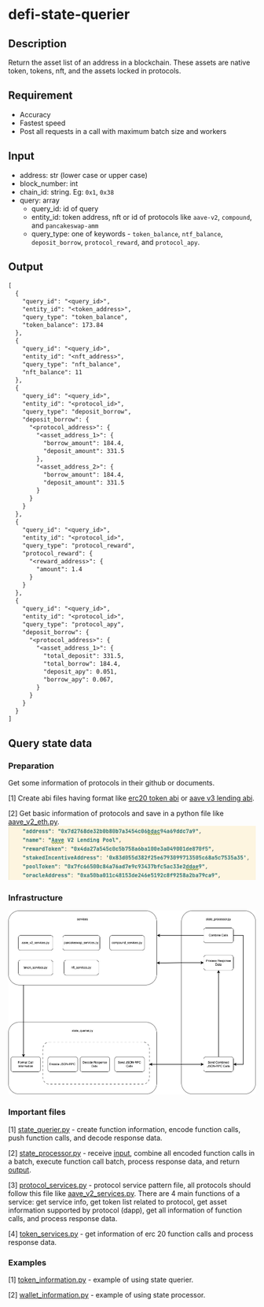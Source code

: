 # defi-state-querier

## Description
Return the asset list of an address in a blockchain. These assets are native token, tokens, nft, and the assets locked in protocols.

## Requirement
- Accuracy
- Fastest speed
- Post all requests in a call with maximum batch size and workers

## Input
- address: str (lower case or upper case)
- block_number: int
- chain_id: string. Eg: `0x1`, `0x38`
- query: array
  + query_id: id of query
  + entity_id: token address, nft or id of protocols like `aave-v2`, `compound`, and `pancakeswap-amm`
  + query_type: one of keywords - `token_balance`, `ntf_balance`, `deposit_borrow`, `protocol_reward`, and `protocol_apy`.

## Output
```
[
  {
    "query_id": "<query_id>",
    "entity_id": "<token_address>",
    "query_type": "token_balance",
    "token_balance": 173.84
  },
  {
    "query_id": "<query_id>",
    "entity_id": "<nft_address>",
    "query_type": "nft_balance",
    "nft_balance": 11
  },
  {
    "query_id": "<query_id>",
    "entity_id": "<protocol_id>",
    "query_type": "deposit_borrow",
    "deposit_borrow": {
      "<protocol_address>": {
        "<asset_address_1>": {
          "borrow_amount": 184.4,
          "deposit_amount": 331.5
        },
        "<asset_address_2>": {
          "borrow_amount": 184.4,
          "deposit_amount": 331.5
        }
      }
    }
  },
  {
    "query_id": "<query_id>",
    "entity_id": "<protocol_id>",
    "query_type": "protocol_reward",
    "protocol_reward": {
      "<reward_address>": {
        "amount": 1.4
      }
    }
  },
  {
    "query_id": "<query_id>",
    "entity_id": "<protocol_id>",
    "query_type": "protocol_apy",
    "deposit_borrow": {
      "<protocol_address>": {
        "<asset_address_1>": {
          "total_deposit": 331.5,
          "total_borrow": 184.4,
          "deposit_apy": 0.051,
          "borrow_apy": 0.067,
        }
      }
    }
  }
]
```

## Query state data

### Preparation

Get some information of protocols in their github or documents.

[1] Create abi files having format like [erc20 token abi](src/defi_services/abis/token/erc20_abi.py) or [aave v3 lending abi](src/defi_services/abis/lending/aave_v3/aave_v3_lending_pool_abi.py).

[2] Get basic information of protocols and save in a python file like [aave_v2_eth.py](src/defi_services/services/lending/lending_info/ethereum/aave_v2_eth.py).
**![](images/basic_information.png)** 

### Infrastructure

**![](images/infra.drawio.png)**  

### Important files

[1] [state_querier.py](src/defi_services/jobs/queriers/state_querier.py) - create function information, encode function calls, push function calls, and decode response data.

[2] [state_processor.py](src/defi_services/jobs/processors/state_processor.py) - receive [input](#input), combine all encoded function calls in a batch, execute function call batch, process response data, and return [output](#output).

[3] [protocol_services.py](src/defi_services/services/protocol_services.py) - protocol service pattern file, all protocols should follow this file like [aave_v2_services.py](src/defi_services/services/lending/aave_v2_services.py). There are 4 main functions of a service: get service info, get token list related to protocol, get asset information supported by protocol (dapp), get all information of function calls, and process response data.

[4] [token_services.py](src/defi_services/services/token_services.py) - get information of erc 20 function calls and process response data.

### Examples
[1] [token_information.py](example/token_information.py) - example of using state querier.

[2] [wallet_information.py](example/wallet_information.py) - example of using state processor.
